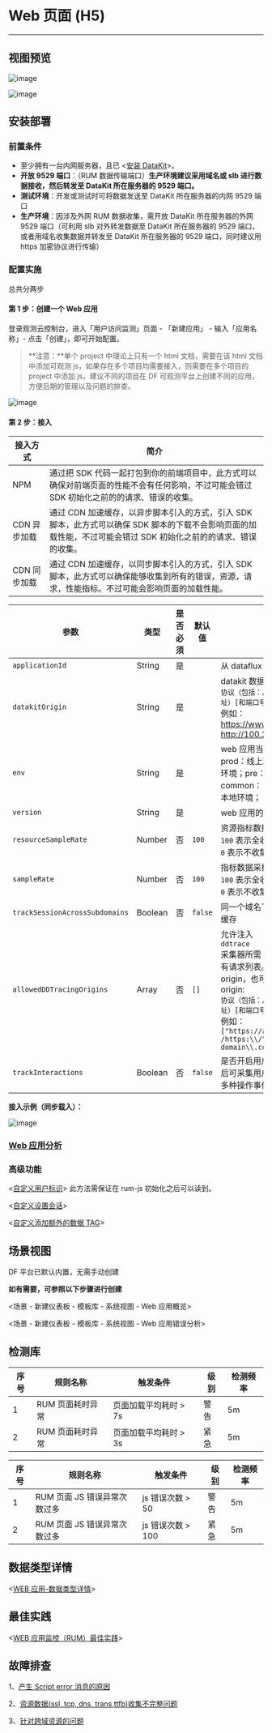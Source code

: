 # Web 页面 (H5)

---

## 视图预览

![image](../imgs/input-rum-web-h5-1.png)

![image](../imgs/input-rum-web-h5-2.png)

## 安装部署

### 前置条件

- 至少拥有一台内网服务器，且已 <[安装 DataKit](../../datakit/datakit-install.md)>。
- **开放 9529 端口**：（RUM 数据传输端口）**生产环境建议采用域名或 slb 进行数据接收，然后转发至 DataKit 所在服务器的 9529 端口。**
- **测试环境**：开发或测试时可将数据发送至 DataKit 所在服务器的内网 9529 端口
- **生产环境**：因涉及外网 RUM 数据收集，需开放 DataKit 所在服务器的外网 9529 端口（可利用 slb 对外转发数据至 DataKit 所在服务器的 9529 端口，或者用域名收集数据并转发至 DataKit 所在服务器的 9529 端口，同时建议用 https 加密协议进行传输）

### 配置实施

总共分两步
#### 第 1 步：创建一个 Web 应用

登录观测云控制台，进入「用户访问监测」页面 - 「新建应用」 - 输入「应用名称」- 点击「创建」，即可开始配置。

> **注意：**单个 project 中理论上只有一个 html 文档，需要在该 html 文档中添加可观测 js，如果存在多个项目均需要接入，则需要在多个项目的 project 中添加 js，建议不同的项目在 DF 可观测平台上创建不同的应用，方便后期的管理以及问题的排查。

![image](../imgs/input-rum-web-h5-3.png)

#### 第 2 步：接入

| 接入方式     | 简介                                                                                                                                                             |
| ------------ | ---------------------------------------------------------------------------------------------------------------------------------------------------------------- |
| NPM          | 通过把 SDK 代码一起打包到你的前端项目中，此方式可以确保对前端页面的性能不会有任何影响，不过可能会错过 SDK 初始化之前的的请求、错误的收集。                       |
| CDN 异步加载 | 通过 CDN 加速缓存，以异步脚本引入的方式，引入 SDK 脚本，此方式可以确保 SDK 脚本的下载不会影响页面的加载性能，不过可能会错过 SDK 初始化之前的的请求、错误的收集。 |
| CDN 同步加载 | 通过 CDN 加速缓存，以同步脚本引入的方式，引入 SDK 脚本，此方式可以确保能够收集到所有的错误，资源，请求，性能指标。不过可能会影响页面的加载性能。                 |

| 参数                           | 类型    | 是否必须 | 默认值  | 描述                                                                                                                                                                                                                                                          |
| ------------------------------ | ------- | -------- | ------- | ------------------------------------------------------------------------------------------------------------------------------------------------------------------------------------------------------------------------------------------------------------- |
| `applicationId`                | String  | 是       |         | 从 dataflux 创建的应用 ID                                                                                                                                                                                                                                     |
| `datakitOrigin`                | String  | 是       |         | datakit 数据上报 Origin 注释: <br />`协议（包括：//），域名（或IP地址）[和端口号]`<br /> 例如：<br />https://www.datakit.com, <br />http://100.20.34.3:8088                                                                                                   |
| `env`                          | String  | 是       |         | web 应用当前环境， 如 prod：线上环境；gray：灰度环境；pre：预发布环境 common：日常环境；local：本地环境；                                                                                                                                                     |
| `version`                      | String  | 是       |         | web 应用的版本号                                                                                                                                                                                                                                              |
| `resourceSampleRate`           | Number  | 否       | `100`   | 资源指标数据采样率百分比: <br />`100` 表示全收集，<br />`0` 表示不收集                                                                                                                                                                                        |
| `sampleRate`                   | Number  | 否       | `100`   | 指标数据采样率百分比: <br />`100` 表示全收集，<br />`0` 表示不收集                                                                                                                                                                                            |
| `trackSessionAcrossSubdomains` | Boolean | 否       | `false` | 同一个域名下面的子域名共享缓存                                                                                                                                                                                                                                |
| `allowedDDTracingOrigins`      | Array   | 否       | `[]`    | 允许注入<br />`ddtrace`<br /> 采集器所需 header 头部的所有请求列表。可以是请求的 origin，也可以是是正则，origin: <br />`协议（包括：//），域名（或IP地址）[和端口号]`<br /> 例如：<br />`["https://api.example.com", /https:\\/\\/.*\\.my-api-domain\\.com/]` |
| `trackInteractions`<br />      | Boolean | 否       | `false` | 是否开启用户行为采集，开启后可采集用户在 web 页面中的多种操作事件。                                                                                                                                                                                           |

**接入示例（同步载入）：**

![image](../imgs/input-rum-web-h5-4.png)

### [Web 应用分析](../real-user-monitoring/web/app-analysis)

### 高级功能

<[自定义用户标识](../../real-user-monitoring/web/custom-sdk/user-id.md)> 此方法需保证在 rum-js 初始化之后可以读到。

<[自定义设置会话](../../real-user-monitoring/web/custom-sdk/set-session.md)>

<[自定义添加额外的数据 TAG](../../real-user-monitoring/web/custom-sdk/add-additional-tag.md)>

## 场景视图

DF 平台已默认内置，无需手动创建

**如有需要，可参照以下步骤进行创建**

<场景 - 新建仪表板 - 模板库 - 系统视图 - Web 应用概览>

<场景 - 新建仪表板 - 模板库 - 系统视图 - Web 应用错误分析>

## 检测库

| 序号 | 规则名称         | 触发条件              | 级别 | 检测频率 |
| ---- | ---------------- | --------------------- | ---- | -------- |
| 1    | RUM 页面耗时异常 | 页面加载平均耗时 > 7s | 警告 | 5m       |
| 2    | RUM 页面耗时异常 | 页面加载平均耗时 > 3s | 紧急 | 5m       |

| 序号 | 规则名称                     | 触发条件          | 级别 | 检测频率 |
| ---- | ---------------------------- | ----------------- | ---- | -------- |
| 1    | RUM 页面 JS 错误异常次数过多 | js 错误次数 > 50  | 警告 | 5m       |
| 2    | RUM 页面 JS 错误异常次数过多 | js 错误次数 > 100 | 紧急 | 5m       |

## 数据类型详情

<[WEB 应用-数据类型详情](../../real-user-monitoring/web/app-data-collection.md)>

## 最佳实践

<[WEB 应用监控（RUM）最佳实践](../../best-practices/monitoring/web.md)>

## 故障排查

1、[产生 Script error 消息的原因](../../../real-user-monitoring/web/app-access#script-error)

2、[资源数据(ssl, tcp, dns, trans,ttfb)收集不完整问题](../../../real-user-monitoring/web/app-access#ssl-tcp-dns-transttfb)

3、[针对跨域资源的问题](../../../real-user-monitoring/web/app-access#_11)
